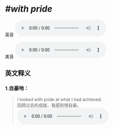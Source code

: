 # ***\#with pride*** 
英音
<audio src="./media/with pride1_AAC.aac" controls="controls"></audio>

美音
<audio src="./media/with pride2_AAC.aac" controls="controls"></audio>



  

英文释义
---
### 1.**自豪地：**  

 > I looked with pride at what I had achieved.   
 > 回顾过去的成就，我感到很自豪。    
<audio src="./media/pride-6.aac" controls="controls"></audio>


